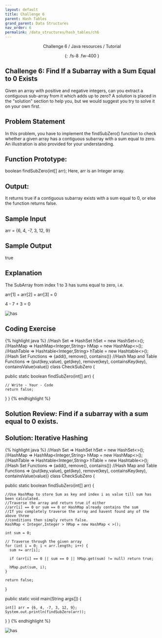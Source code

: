 ```yaml
---
layout: default
title: Challenge 6
parent: Hash Tables
grand_parent: Data Structures
nav_order: 6
permalink: /data_structures/hash_tables/ch6
---
```

<div align="center" markdown="1">
Challenge 6 / Java resources / Tutorial

{: .fs-8 .fw-400 }
</div>

## Challenge 6: Find If a Subarray with a Sum Equal to 0 Exists

Given an array with positive and negative integers, can you extract a contiguous sub-array from it which adds up to zero? A solution is placed in the "solution" section to help you, but we would suggest you try to solve it on your own first.

## Problem Statement
In this problem, you have to implement the findSubZero() function to check whether a given array has a contiguous subarray with a sum equal to zero. An illustration is also provided for your understanding.

## Function Prototype:
boolean findSubZero(int[] arr);
Here, arr is an Integer array.

## Output:
It returns true if a contiguous subarray exists with a sum equal to 0, or else the function returns false.

## Sample Input
arr = {6, 4, -7, 3, 12, 9}

## Sample Output
true

## Explanation
The SubArray from index 1 to 3 has sums equal to zero, i.e.

arr[1] + arr[2] + arr[3] = 0

4 - 7 + 3 = 0

![has](https://raw.githubusercontent.com/TestJavaDev/java-resources/master/resources/has/has34.png)

## Coding Exercise

{% highlight java %}
//Hash Set  =>  HashSet<Integer> hSet = new HashSet<>();
//HashMap   =>  HashMap<Integer,String> hMap = new HashMap<>();  
//HashTable =>  Hashtable<Integer,String> hTable = new Hashtable<>();  
//Hash Set Functions => {add(), remove(), contains()}
//Hash Map and Table Functions => {put(key,value), get(key), remove(key), containsKey(key), containsValue(value)}
class CheckSubZero {

  public static boolean findSubZero(int[] arr) {

    // Write - Your - Code    
    return false;
  }
}
{% endhighlight %}

## Solution Review: Find if a subarray with a sum equal to 0 exists.

## Solution: Iterative Hashing

{% highlight java %}
//Hash Set  =>  HashSet<Integer> hSet = new HashSet<>();
//HashMap   =>  HashMap<Integer,String> hMap = new HashMap<>();  
//HashTable =>  Hashtable<Integer,String> hTable = new Hashtable<>();  
//Hash Set Functions => {add(), remove(), contains()}
//Hash Map and Table Functions => {put(key,value), get(key), remove(key), containsKey(key), containsValue(value)}
class CheckSubZero {

  public static boolean findSubZero(int[] arr) {

    //Use HashMap to store Sum as key and index i as value till sum has been calculated.
    //Traverse the array and return true if either 
    //arr[i] == 0 or sum == 0 or HashMap already contains the sum
    //If you completely traverse the array and havent found any of the above three
    //conditions then simply return false.
    HashMap < Integer,Integer > hMap = new HashMap < >();

    int sum = 0;

    // Traverse through the given array
    for (int i = 0; i < arr.length; i++) {
      sum += arr[i];

      if (arr[i] == 0 || sum == 0 || hMap.get(sum) != null) return true;

      hMap.put(sum, i);
    }

    return false;
  }

  public static void main(String args[]) {

    int[] arr = {6, 4, -7, 3, 12, 9};
    System.out.println(findSubZero(arr));

  }
}
{% endhighlight %}

![has](https://raw.githubusercontent.com/TestJavaDev/java-resources/master/resources/has/has35.png)